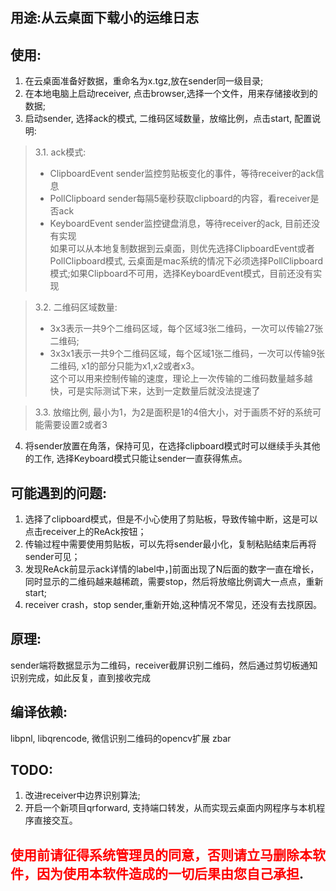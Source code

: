 ## 用途:从云桌面下载小的运维日志
## 使用:
1. 在云桌面准备好数据，重命名为x.tgz,放在sender同一级目录;
2. 在本地电脑上启动receiver, 点击browser,选择一个文件，用来存储接收到的数据;
3. 启动sender, 选择ack的模式, 二维码区域数量，放缩比例，点击start, 配置说明:
> 3.1. ack模式:   
> - ClipboardEvent sender监控剪贴板变化的事件，等待receiver的ack信息
> - PollClipboard sender每隔5毫秒获取clipboard的内容，看receiver是否ack
> - KeyboardEvent sender监控键盘消息，等待receiver的ack, 目前还没有实现  
> 如果可以从本地复制数据到云桌面，则优先选择ClipboardEvent或者PollClipboard模式, 云桌面是mac系统的情况下必须选择PollClipboard模式;如果Clipboard不可用，选择KeyboardEvent模式，目前还没有实现

> 3.2. 二维码区域数量:
> - 3x3表示一共9个二维码区域，每个区域3张二维码，一次可以传输27张二维码;
> - 3x3x1表示一共9个二维码区域，每个区域1张二维码，一次可以传输9张二维码, x1的部分只能为x1,x2或者x3。    
> 这个可以用来控制传输的速度，理论上一次传输的二维码数量越多越快，可是实际测试下来，达到一定数量后就没法提速了

> 3.3. 放缩比例, 最小为1，为2是面积是1的4倍大小，对于画质不好的系统可能需要设置2或者3

4. 将sender放置在角落，保持可见，在选择clipboard模式时可以继续手头其他的工作, 选择Keyboard模式只能让sender一直获得焦点。

## 可能遇到的问题:
1. 选择了clipboard模式，但是不小心使用了剪贴板，导致传输中断，这是可以点击receiver上的ReAck按钮；
2. 传输过程中需要使用剪贴板，可以先将sender最小化，复制粘贴结束后再将sender可见；
3. 发现ReAck前显示ack详情的label中，]前面出现了N后面的数字一直在增长，同时显示的二维码越来越稀疏，需要stop，然后将放缩比例调大一点点，重新start;
4. receiver crash，stop sender,重新开始,这种情况不常见，还没有去找原因。

## 原理:
sender端将数据显示为二维码，receiver截屏识别二维码，然后通过剪切板通知识别完成，如此反复，直到接收完成

## 编译依赖: 
libpnl, libqrencode, 微信识别二维码的opencv扩展 zbar

## TODO:
1. 改进receiver中边界识别算法;
2. 开启一个新项目qrforward, 支持端口转发，从而实现云桌面内网程序与本机程序直接交互。
## <span style="color:red">使用前请征得系统管理员的同意，否则请立马删除本软件，因为使用本软件造成的一切后果由您自己承担</span>.
